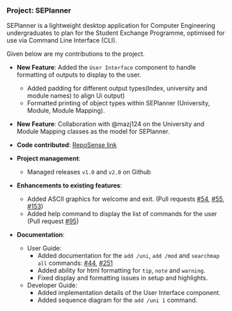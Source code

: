 


### Project: SEPlanner

SEPlanner is a lightweight desktop application for Computer Engineering undergraduates to plan for the Student
Exchange Programme, optimised for use via Command Line Interface (CLI).  

Given below are my contributions to the project.

* **New Feature**: Added the `User Interface` component to handle formatting of outputs to display to the user. 
    * Added padding for different output types(Index, university and module names) to align Ui output) 
    * Formatted printing of object types within SEPlanner (University, Module, Module Mapping).

* **New Feature**: Collaboration with @mazj124 on the University and Module Mapping classes as the model for SEPlanner.

* **Code contributed**: [RepoSense link](https://nus-cs2113-ay2122s1.github.io/tp-dashboard/?search=&sort=groupTitle&sortWithin=title&timeframe=commit&mergegroup=&groupSelect=groupByRepos&breakdown=true&checkedFileTypes=docs~functional-code~test-code~other&since=2021-09-25&tabOpen=true&tabType=authorship&zFR=false&tabAuthor=titustortoiseturtle1999&tabRepo=AY2122S1-CS2113T-T09-2%2Ftp%5Bmaster%5D&authorshipIsMergeGroup=false&authorshipFileTypes=docs~functional-code~test-code&authorshipIsBinaryFileTypeChecked=false)

* **Project management**:
    * Managed releases `v1.0` and `v2.0` on Github

* **Enhancements to existing features**:
    * Added ASCII graphics for welcome and exit. (Pull requests [\#54](https://github.com/AY2122S1-CS2113T-T09-2/tp/pull/54), [\#55](https://github.com/AY2122S1-CS2113T-T09-2/tp/pull/55), [\#153](https://github.com/AY2122S1-CS2113T-T09-2/tp/pull/153))
    * Added help command to display the list of commands for the user (Pull request [\#95](https://github.com/AY2122S1-CS2113T-T09-2/tp/pull/95))
 
* **Documentation**:
    * User Guide:
        * Added documentation for the `add /uni`, `add /mod` and `searchmap all` commands: [\#44](https://github.com/AY2122S1-CS2113T-T09-2/tp/pull/44), [\#251](https://github.com/AY2122S1-CS2113T-T09-2/tp/pull/251)
        * Added ability for html formatting for `tip`, `note` and `warning`.
        * Fixed display and formatting issues in setup and highlights. 
    * Developer Guide:
        * Added implementation details of the User Interface component.
        * Added sequence diagram for the `add /uni 1` command. 
